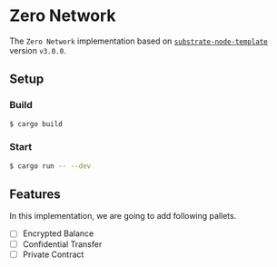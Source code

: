 # Zero Network
The `Zero Network` implementation based on [`substrate-node-template`](https://github.com/substrate-developer-hub/substrate-node-template/tree/v3.0.0) version `v3.0.0`.

## Setup

### Build

```sh
$ cargo build
```

### Start

```sh
$ cargo run -- --dev
```

## Features
In this implementation, we are going to add following pallets.

- [ ] Encrypted Balance
- [ ] Confidential Transfer
- [ ] Private Contract
